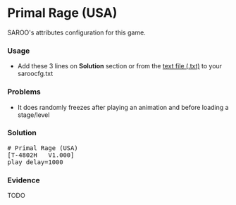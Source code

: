 # Primal Rage (USA)

SAROO's attributes configuration for this game.

### Usage

- Add these 3 lines on **Solution** section or from the [text file (.txt)](./config.txt) to your saroocfg.txt

### Problems

- It does randomly freezes after playing an animation and before loading a stage/level

### Solution

<pre># Primal Rage (USA)
[T-4802H   V1.000]
play_delay=1000</pre>

### Evidence

TODO

<!-- [![](https://img.youtube.com/vi/P4SlEjedq0Q/0.jpg)](https://youtu.be/P4SlEjedq0Q) -->
